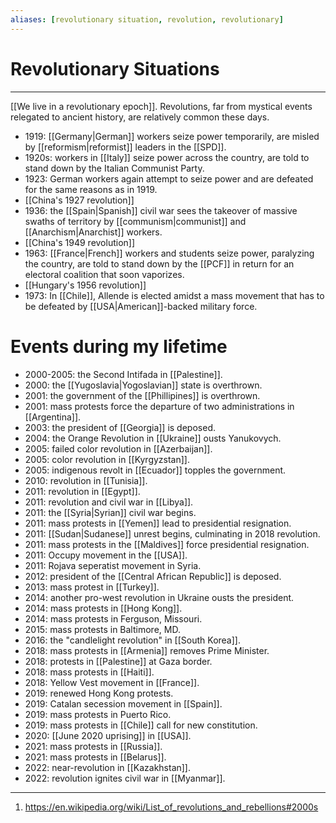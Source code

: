 ```yaml
---
aliases: [revolutionary situation, revolution, revolutionary]
---
```

# Revolutionary Situations
---
[[We live in a revolutionary epoch]]. Revolutions, far from mystical events relegated to ancient history, are relatively common these days. 

- 1919: [[Germany|German]] workers seize power temporarily, are misled by [[reformism|reformist]] leaders in the [[SPD]].
- 1920s: workers in [[Italy]] seize power across the country, are told to stand down by the Italian Communist Party.
- 1923: German workers again attempt to seize power and are defeated for the same reasons as in 1919.
- [[China's 1927 revolution]]
- 1936: the [[Spain|Spanish]] civil war sees the takeover of massive swaths of territory by [[communism|communist]] and [[Anarchism|Anarchist]] workers. 
- [[China's 1949 revolution]]
- 1963: [[France|French]] workers and students seize power, paralyzing the country, are told to stand down by the [[PCF]] in return for an electoral coalition that soon vaporizes.
- [[Hungary's 1956 revolution]]
- 1973: In [[Chile]], Allende is elected amidst a mass movement that has to be defeated by [[USA|American]]-backed military force.

# Events during my lifetime
- 2000-2005: the Second Intifada in [[Palestine]]. 
- 2000: the [[Yugoslavia|Yogoslavian]] state is overthrown.
- 2001: the government of the [[Phillipines]] is overthrown.
- 2001: mass protests force the departure of two administrations in [[Argentina]]. 
- 2003: the president of [[Georgia]] is deposed.
- 2004: the Orange Revolution in [[Ukraine]] ousts Yanukovych.
- 2005: failed color revolution in [[Azerbaijan]]. 
- 2005: color revolution in [[Kyrgyzstan]]. 
- 2005: indigenous revolt in [[Ecuador]] topples the government.
- 2010: revolution in [[Tunisia]]. 
- 2011: revolution in [[Egypt]]. 
- 2011: revolution and civil war in [[Libya]]. 
- 2011: the [[Syria|Syrian]] civil war begins. 
- 2011: mass protests in [[Yemen]] lead to presidential resignation.
- 2011: [[Sudan|Sudanese]] unrest begins, culminating in 2018 revolution. 
- 2011: mass protests in the [[Maldives]] force presidential resignation.
- 2011: Occupy movement in the [[USA]]. 
- 2011: Rojava seperatist movement in Syria.
- 2012: president of the [[Central African Republic]] is deposed.
- 2013: mass protest in [[Turkey]]. 
- 2014: another pro-west revolution in Ukraine ousts the president.
- 2014: mass protests in [[Hong Kong]]. 
- 2014: mass protests in Ferguson, Missouri. 
- 2015: mass protests in Baltimore, MD. 
- 2016: the "candlelight revolution" in [[South Korea]]. 
- 2018: mass protests in [[Armenia]] removes Prime Minister.
- 2018: protests in [[Palestine]] at Gaza border. 
- 2018: mass protests in [[Haiti]]. 
- 2018: Yellow Vest movement in [[France]]. 
- 2019: renewed Hong Kong protests.
- 2019: Catalan secession movement in [[Spain]]. 
- 2019: mass protests in Puerto Rico.
- 2019: mass protests in [[Chile]] call for new constitution.
- 2020: [[June 2020 uprising]] in [[USA]]. 
- 2021: mass protests in [[Russia]]. 
- 2021: mass protests in [[Belarus]]. 
- 2022: near-revolution in [[Kazakhstan]]. 
- 2022: revolution ignites civil war in [[Myanmar]]. 

---
1. https://en.wikipedia.org/wiki/List_of_revolutions_and_rebellions#2000s
